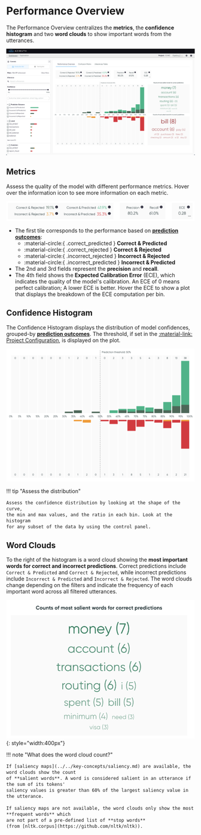 # Performance Overview

The Performance Overview centralizes the **metrics**, the **confidence histogram** and two **word
clouds** to show important words from the utterances.

![Screenshot](../../_static/images/exploration-space/performance-overview.png)

## Metrics

Assess the quality of the model with different performance metrics. Hover over the information icon
to see more information on each metric.

![Screenshot](../../_static/images/exploration-space/metrics.png)

* The first tile corresponds to the performance based on [**prediction
  outcomes**](../../key-concepts/outcomes.md):
    * :material-circle:{ .correct_predicted } **Correct & Predicted**
    * :material-circle:{ .correct_rejected } **Correct & Rejected**
    * :material-circle:{ .incorrect_rejected } **Incorrect & Rejected**
    * :material-circle:{ .incorrect_predicted } **Incorrect & Predicted**
* The 2nd and 3rd fields represent the **precision** and **recall**.
* The 4th field shows the **Expected Calibration Error** (ECE), which indicates the quality of the
  model's calibration. An ECE of 0 means perfect calibration; A lower ECE is better. Hover the ECE
  to show a plot that displays the breakdown of the ECE computation per bin.

## Confidence Histogram

The Confidence Histogram displays the distribution of model confidences, grouped-by [**prediction
outcomes**](../../key-concepts/outcomes.md). The threshold, if set in
the [:material-link: Project Configuration](../../reference/configuration/project.md), is displayed
on the plot.

![Screenshot](../../_static/images/exploration-space/confidence-histogram.png)

!!! tip "Assess the distribution"

    Assess the confidence distribution by looking at the shape of the curve,
    the min and max values, and the ratio in each bin. Look at the histogram
    for any subset of the data by using the control panel.

## Word Clouds

To the right of the histogram is a word cloud showing the **most important words for correct and
incorrect predictions**. Correct predictions include `Correct & Predicted` and `Correct & Rejected`,
while incorrect predictions include `Incorrect & Predicted` and `Incorrect & Rejected`. The word
clouds change depending on the filters and indicate the frequency of each important word across all
filtered utterances.

![Screenshot](../../_static/images/exploration-space/word-cloud.png){: style="width:400px"}

!!! note "What does the word cloud count?"

    If [saliency maps](../../key-concepts/saliency.md) are available, the word clouds show the count
    of **salient words**. A word is considered salient in an utterance if the sum of its tokens'
    saliency values is greater than 60% of the largest saliency value in the utterance.

    If saliency maps are not available, the word clouds only show the most **frequent words** which
    are not part of a pre-defined list of **stop words**
    (from [nltk.corpus](https://github.com/nltk/nltk)).
